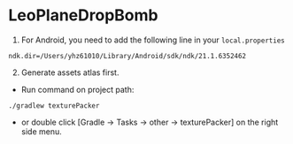 # LeoPlaneDropBomb

1. For Android, you need to add the following line in your `local.properties`

```
ndk.dir=/Users/yhz61010/Library/Android/sdk/ndk/21.1.6352462
```

2. Generate assets atlas first.

- Run command on project path:

```shell
./gradlew texturePacker
```

- or double click [Gradle -> Tasks -> other -> texturePacker] on the right side menu.